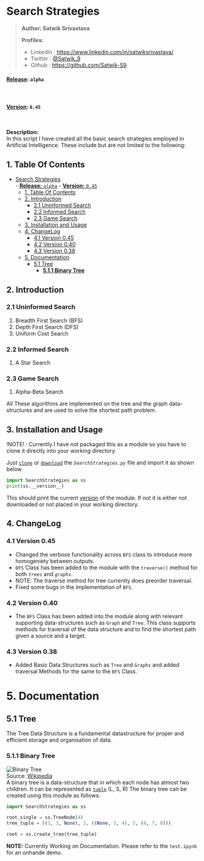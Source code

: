 # Search Strategies

> **Author: Satwik Srivastava**
>
> **Profiles:**
>
> - LinkedIn : <https://www.linkedin.com/in/satwiksrivastava/>
> - Twitter : [@Satwik_9](https://twitter.com/Satwik_9)
> - Github : <https://github.com/Satwik-S9>

#### **<u>Release</u>:** `alpha`

<br/>

#### **<u>Version</u>:** `0.45`

<br/>

**Description:** <br/>
In this script I have created all the basic search strategies employed in Artificial Intelligence.
These include but are not limited to the following:

## 1. Table Of Contents

- [Search Strategies](#search-strategies)<br>
      - [**<u>Release</u>:** `alpha`](#ureleaseu-alpha)
      - [**<u>Version</u>:** `0.45`](#uversionu-045)
  - [1. Table Of Contents](#1-table-of-contents)
  - [2. Introduction](#2-introduction)
    - [2.1 Uninformed Search](#21-uninformed-search)
    - [2.2 Informed Search](#22-informed-search)
    - [2.3 Game Search](#23-game-search)
  - [3. Installation and Usage](#3-installation-and-usage)
  - [4. ChangeLog](#4-changelog)
    - [4.1 Version 0.45](#41-version-045)
    - [4.2 Version 0.40](#42-version-040)
    - [4.3 Version 0.38](#43-version-038)
  - [5. Documentation](#5-documentation)
    - [5.1 Tree](#51-tree)
      - [**5.1.1 Binary Tree**](#511-binary-tree)

## 2. Introduction

### 2.1 Uninformed Search

1. Breadth First Search (BFS)
2. Depth First Search (DFS)
3. Uniform Cost Search

### 2.2 Informed Search

1. A Star Search

### 2.3 Game Search

1. Alpha-Beta Search

All These algorithms are implemented on the tree and the graph data-structures and are used to solve the shortest path problem.

## 3. Installation and Usage

!NOTE! : Currently I have not packaged this as a module so you have to clone it directly into your working directory.

Just [`clone`](#search-strategies) or [`download`](#search-strategies) the _`SearchStrategies.py`_ file and import it as shown below.

```python
import SearchStrategies as ss
print(ss.__version__)
```

This should print the current [version](#uversionu-040) of the module. If not it is either not downloaded or not placed in your working directory.

## 4. ChangeLog

### 4.1 Version 0.45

- Changed the verbose functionality across `BFS` class to introduce more homogeniety between outputs.
- `DFS` Class has been added to the module with the `traverse()` method for both _`trees`_ and _`graphs`_.
- NOTE: The traverse method for tree currently does preorder traversal.
- Fixed some bugs in the implementation of `BFS`.

### 4.2 Version 0.40

 - The `BFS` Class has been added into the module along with relevant supporting data-structures such as `Graph` and `Tree`. This class supports methods for traversal of the data structure and to find the shortest path given a source and a target.

### 4.3 Version 0.38

- Added Basic Data Structures such as `Tree` and `Graphs` and added traversal Methods for the same to the `BFS` Class.

# 5. Documentation

## 5.1 Tree

The Tree Data Structure is a fundamental datastructure for proper and efficient storage and organisation of data.

### 5.1.1 Binary Tree

![Binary Tree](https://upload.wikimedia.org/wikipedia/commons/f/f7/Binary_tree.svg)
<br>
Source: [Wikipedia](https://en.wikipedia.org/wiki/Binary_tree)
<br>
A binary tree is a data-structure that in which each node has atmost two children. It can be represented as [`tuple`]() (L, S, R)
 The binary tree can be created using this module as follows:

```python
import SearchStrategies as ss

root_single = ss.TreeNode(4)
tree_tuple = ((1, 3, None), 2, ((None, 3, 4), 5, (6, 7, 8)))

root = ss.create_tree(tree_tuple)
```
**NOTE:** Currently Working on Documentation. Please refer to the `test.ipynb` for an onhande demo.

